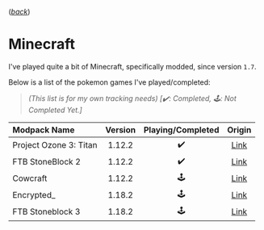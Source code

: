 ([*back*](README.md))

# Minecraft

I've played quite a bit of Minecraft, specifically modded, since version `1.7`.

Below is a list of the pokemon games I've played/completed:
<br/>
> *(This list is for my own tracking needs) [✔️: Completed, 🕹️: Not Completed Yet.]*

| Modpack Name           | Version  | Playing/Completed | Origin                                                        |
| :--------------------- | :------: | :---------------: | :-----------------------------------------------------------: |
| Project Ozone 3: Titan | 1.12.2   |         ✔️        | [Link](https://www.curseforge.com/minecraft/modpacks/project-ozone-3-a-new-way-forward) |
| FTB StoneBlock 2       | 1.12.2   |         ✔️        | [Link](https://feed-the-beast.com/modpack/ftb_presents_stoneblock_2) |
| Cowcraft               | 1.12.2   |         🕹️        | [Link](https://www.curseforge.com/minecraft/modpacks/cow-craft) |
| Encrypted_             | 1.18.2   |         🕹️        | [Link](https://www.curseforge.com/minecraft/modpacks/encrypted_) |
| FTB Stoneblock 3       | 1.18.2   |         🕹️        | [Link](https://feed-the-beast.com/modpacks/100-ftb-stoneblock-3) |
